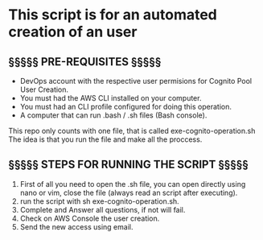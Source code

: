 # This script is for an automated creation of an user

## §§§§§ PRE-REQUISITES §§§§§

- DevOps account with the respective user permisions for Cognito Pool User Creation.
- You must had the AWS CLI installed on your computer.
- You must had an CLI profile configured for doing this operation.
- A computer that can run .bash / .sh files (Bash console).

This repo only counts with one file, that is called exe-cognito-operation.sh
The idea is that you run the file and make all the proccess.

## §§§§§ STEPS FOR RUNNING THE SCRIPT §§§§§

1. First of all you need to open the .sh file, you can open directly using nano or vim, close the file (always read an script after executing).
2. run the script with sh exe-cognito-operation.sh.
3. Complete and Answer all questions, if not will fail.
4. Check on AWS Console the user creation.
5. Send the new access using email.
